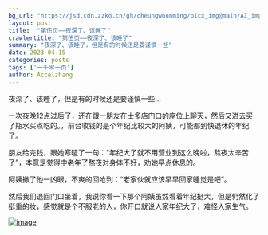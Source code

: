 ```yaml
---
bg_url: "https://jsd.cdn.zzko.cn/gh/cheungwoonming/picx_img@main/AI_img/AI-image-010.png"
layout: post
title:  "第伍页——夜深了、该睡了"
crawlertitle: "第伍页——夜深了、该睡了"
summary: "夜深了、该睡了，但是有的时候还是要谨慎一些"
date: 2023-04-15
categories: posts
tags: ['一千零一页']
author: Accelzhang
---
```


夜深了、该睡了，但是有的时候还是要谨慎一些...

一次夜晚12点过后了，还在跟一朋友在士多店门口的座位上聊天，然后又进去买了瓶水买点吃的。，前台收钱的是个年纪比较大的阿姨，可能都到快退休的年纪了。

朋友给完钱，跟她寒暄了一句：“年纪大了就不用营业到这么晚啦，熬夜太辛苦了”，本意是觉得中老年了熬夜对身体不好，劝她早点休息的。

阿姨撇了他一凶眼，不爽的回呛到：“老家伙就应该早早回家睡觉是吧”。

然后我们退回门口坐着，我说你看一下那个阿姨虽然看着年纪挺大，但是仍然化了挺重的妆，感觉就是个不服老的人，你开口就说人家年纪大了，难怪人家生气。


[![image](https://jsd.cdn.zzko.cn/gh/cheungwoonming/picx_img@main/AI_img/AI-image-010.png)](https://jsd.cdn.zzko.cn/gh/cheungwoonming/picx_img@main/AI_img/AI-image-010.png)
